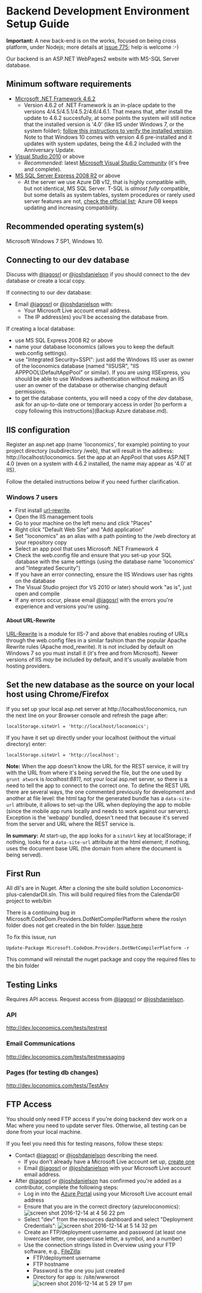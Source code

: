 # Backend Development Environment Setup Guide
**Important:** A new back-end is on the works, focused on being cross platform, under Nodejs; more details at [issue 775](https://github.com/loconomics/loconomics/issues/775); help is welcome :-)

Our backend is an ASP.NET WebPages2 website with MS-SQL Server database.

## Minimum software requirements
- [Microsoft .NET Framework 4.6.2](https://www.microsoft.com/en-us/download/details.aspx?id=48130)
  - Version 4.6.2 of .NET Framework is an in-place update to the versions 4/4.5/4.5.1/4.5.2/4.6/4.6.1. That means that, after install the update to 4.6.2 succesfully, at some points the system will still notice that the installed version is '4.0' (like IIS under Windows 7, or the system folder); [follow this instructions to verify the installed version](https://msdn.microsoft.com/en-us/library/hh925568(v=vs.110).aspx). Note to that Windows 10 comes with version 4.6 pre-installed and it updates with system updates, being the 4.6.2 included with the Anniversary Update.
- [Visual Studio 2010](https://msdn.microsoft.com/en-us/library/dd831853) or above
  - *Recommended:* latest [Microsoft Visual Studio Community](https://www.visualstudio.com/vs/) (it's free and complete).
- [MS SQL Server Express 2008 R2](https://www.microsoft.com/en-us/sql-server/sql-server-editions-express) or above
  - At the server we use Azure DB v12, that is highly compatible with, but not identical, MS SQL Server. T-SQL is *almost fully* compatible, but some details as system tables, system procedures or rarely used server features are not, [check the official list](https://docs.microsoft.com/en-us/azure/sql-database/sql-database-features); Azure DB keeps updating and increasing compatibility.

## Recommended operating system(s)
Microsoft Windows 7 SP1, Windows 10.

## Connecting to our dev database
Discuss with [@iagosrl](mailto:iago@loconomics.com) or [@joshdanielson](mailto:joshua.danielson@loconomics.com) if you should connect to the dev database or create a local copy.

If connecting to our dev database:
- Email [@iagosrl](mailto:iago@loconomics.com) or [@joshdanielson](mailto:joshua.danielson@loconomics.com) with:
  - Your Microsoft Live account email address.
  - The IP address(es) you'll be accessing the database from.

If creating a local database:
- use MS SQL Express 2008 R2 or above
- name your database loconomics (allows you to keep the default web.config settings).
- use "Integrated Security=SSPI": just add the Windows IIS user as owner of the loconomics database (named "IISUSR", "IIS APPPOOL\DefaultAppPool" or similar). If you are using IISExpress, you should be able to use Windows authentication without making an IIS user an owner of the database or otherwise changing default permissions.
- to get the database contents, you will need a copy of the *dev* database, ask for an up-to-date one or temporary access in order [to perform a copy following this instructions](Backup Azure database.md).

## IIS configuration
Register an asp.net app (name 'loconomics', for example) pointing to your project directory (subdirectory /web), that will result in the address: http://localhost/loconomics.
Set the app at an AppPool that uses ASP.NET 4.0 (even on a system with 4.6.2 installed, the name may appear as '4.0' at IIS).

Follow the detailed instructions below if you need further clarification.

### Windows 7 users
- First install [url-rewrite](https://www.iis.net/downloads/microsoft/url-rewrite).
- Open the IIS management tools
- Go to your machine on the left menu and click "Places"
- Right click "Default Web Site" and "Add application"
- Set "loconomics" as an alias with a path pointing to the /web directory at your repository copy
- Select an app pool that uses Microsoft .NET Framework 4
- Check the web.config file and ensure that you set-up your SQL database with the same settings (using the database name 'loconomics' and "Integrated Security")
- If you have an error connecting, ensure the IIS Windows user has rights on the database
- The Visual Studio project (for VS 2010 or later) should work "as is", just open and compile
- If any errors occur, please email [@iagosrl](mailto:iagosrl@gmail.com) with the errors you're experience and versions you're using.

#### About URL-Rewrite
[URL-Rewrite](https://www.iis.net/downloads/microsoft/url-rewrite) is a module for IIS-7 and above that enables routing of URLs through the web.config files in a similar fashion than the popular Apache Rewrite rules (Apache mod_rewrite).
It is not included by default on Windows 7 so you must install it (it's free and from Microsoft). Newer versions of IIS *may* be included by default, and it's usually available from hosting providers.

## Set the new database as the source on your local host using Chrome/Firefox

If you set up your local asp.net server at http://localhost/loconomics, run the next line on your Browser console and refresh the page after:
```
localStorage.siteUrl = 'http://localhost/loconomics';
```
If you have it set up directly under your localhost (without the virtual directory) enter:
```
localStorage.siteUrl = 'http://localhost';
```
**Note:** When the app doesn't know the URL for the REST service, it will try with the URL from where it's being served the file, but the one used by `grunt atwork` is *localhost:8811*, not your local asp.net server, so there is a need to tell the app to connect to the correct one.
To define the REST URL there are several ways, the one commented previously for development and another at file level: the html tag for the generated bundle has a `data-site-url` attribute, it allows to set-up the URL when deploying the app to mobile (since the mobile app runs locally and needs to work against our servers). Exception is the 'webapp' bundled, doesn't need that because it's served from the server and URL where the REST service is.

**In summary:** At start-up, the app looks for a `siteUrl` key at localStorage; if nothing, looks for a `data-site-url` attribute at the html
element; if nothing, uses the document base URL (the domain from where the document is being served).

## First Run
All dll's are in Nuget. After a cloning the site build solution Loconomics-plus-calendarDll.sln. This will build required files from the CalendarDll project to web/bin

There is a continuing bug in Microsoft.CodeDom.Providers.DotNetCompilerPlatform where the roslyn folder does not get created in the bin folder. [Issue here](https://github.com/aspnet/RoslynCodeDomProvider/issues/66)

To fix this issue, run 
```
Update-Package Microsoft.CodeDom.Providers.DotNetCompilerPlatform -r
```
This command will reinstall the nuget package and copy the required files to the bin folder

## Testing Links
Requires API access. Request access from [@iagosrl](mailto:iago@loconomics.com) or [@joshdanielson](mailto:joshua.danielson@loconomics.com).

### API
http://dev.loconomics.com/tests/testrest

### Email Communications
http://dev.loconomics.com/tests/testmessaging

### Pages (for testing db changes)
http://dev.loconomics.com/tests/TestAny

## FTP Access
You should only need FTP access if you're doing backend dev work on a Mac where you need to update server files. Otherwise, all testing can be done from your local machine.

If you feel you need this for testing reasons, follow these steps:
- Contact [@iagosrl](mailto:iago@loconomics.com) or [@joshdanielson](mailto:joshua.danielson@loconomics.com) describing the need.
  - If you don't already have a Microsoft Live account set up, [create one](https://signup.live.com/signup?wa=wsignin1.0&rpsnv=13&ct=1481762801&rver=6.7.6643.0&wp=MBI&wreply=https%3a%2f%2fwww.microsoft.com%2fen-us%2f&id=74335&aadredir=1&contextid=3FDDD7E6F0CF61A7&bk=1481762801&uiflavor=web&uaid=340040afa2a74692918de40df6f7e66c&mkt=EN-US&lc=1033&lic=1)
  - Email [@iagosrl](mailto:iago@loconomics.com) or [@joshdanielson](mailto:joshua.danielson@loconomics.com) with your Microsoft Live account email address.
- After [@iagosrl](mailto:iago@loconomics.com) or [@joshdanielson](mailto:joshua.danielson@loconomics.com) has confirmed you're added as a contributor, complete the following steps:
  - Log in into the [Azure Portal](https://portal.azure.com) using your Microsoft Live account email address
  - Ensure that you are in the correct directory (azureloconomics):
  ![screen shot 2016-12-14 at 4 56 22 pm](https://cloud.githubusercontent.com/assets/1202838/21208325/3fd0c6ac-c222-11e6-91cf-3e360e4f41d6.png)
  - Select "dev" from the resources dashboard and select "Deployment Credentials":
  ![screen shot 2016-12-14 at 5 14 32 pm](https://cloud.githubusercontent.com/assets/1202838/21208357/70f0162a-c222-11e6-84e8-575844643253.png)
  - Create an FTP/deployment username and password (at least one lowercase letter, one uppercase letter, a symbol, and a number)
  - Use the connection strings listed in Overview using your FTP software, e.g., [FileZilla](https://filezilla-project.org):
    - FTP/deployment username
    - FTP hostname
    - Password is the one you just created
    - Directory for app is: /site/wwwroot
    ![screen shot 2016-12-14 at 5 29 17 pm](https://cloud.githubusercontent.com/assets/1202838/21208487/1d00c46e-c223-11e6-906f-4a12c7e12ec6.png)

